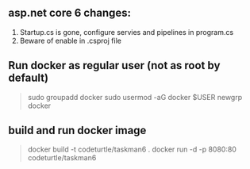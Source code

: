 ## asp.net core 6 changes:
1. Startup.cs is gone, configure servies and pipelines in program.cs  
2. Beware of <Nullable>enable</Nullable> in .csproj file

## Run docker as regular user (not as root by default)
>sudo groupadd docker
>sudo usermod -aG docker $USER
>newgrp docker 

## build and run docker image
>docker build -t codeturtle/taskman6 .
>docker run -d -p 8080:80 codeturtle/taskman6